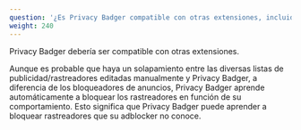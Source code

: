 ```yaml
---
question: '¿Es Privacy Badger compatible con otras extensiones, incluidos otros bloqueadores de anuncios?'
weight: 240
---
```


Privacy Badger debería ser compatible con otras extensiones.

Aunque es probable que haya un solapamiento entre las diversas listas de publicidad/rastreadores editadas manualmente y Privacy Badger, a diferencia de los bloqueadores de anuncios, Privacy Badger aprende automáticamente a bloquear los rastreadores en función de su comportamiento. Esto significa que Privacy Badger puede aprender a bloquear rastreadores que su adblocker no conoce.
